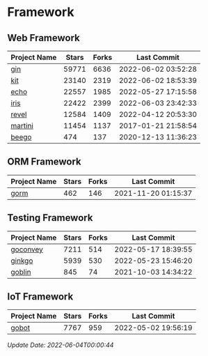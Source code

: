 # Framework

## Web Framework
| Project Name | Stars | Forks | Last Commit |
| ------------ | ----- | ----- | ----------- |
| [gin](https://github.com/gin-gonic/gin) | 59771 | 6636 | 2022-06-02 03:52:28 |
| [kit](https://github.com/go-kit/kit) | 23140 | 2319 | 2022-06-02 18:53:39 |
| [echo](https://github.com/labstack/echo) | 22557 | 1985 | 2022-05-27 17:15:58 |
| [iris](https://github.com/kataras/iris) | 22422 | 2399 | 2022-06-03 23:42:33 |
| [revel](https://github.com/revel/revel) | 12584 | 1409 | 2022-04-12 20:53:30 |
| [martini](https://github.com/go-martini/martini) | 11454 | 1137 | 2017-01-21 21:58:54 |
| [beego](https://github.com/astaxie/beego) | 474 | 137 | 2020-12-13 11:36:23 |

## ORM Framework
| Project Name | Stars | Forks | Last Commit |
| ------------ | ----- | ----- | ----------- |
| [gorm](https://github.com/jinzhu/gorm) | 462 | 146 | 2021-11-20 01:15:37 |

## Testing Framework
| Project Name | Stars | Forks | Last Commit |
| ------------ | ----- | ----- | ----------- |
| [goconvey](https://github.com/smartystreets/goconvey) | 7211 | 514 | 2022-05-17 18:39:55 |
| [ginkgo](https://github.com/onsi/ginkgo) | 5939 | 530 | 2022-05-23 15:46:20 |
| [goblin](https://github.com/franela/goblin) | 845 | 74 | 2021-10-03 14:34:22 |

## IoT Framework
| Project Name | Stars | Forks | Last Commit |
| ------------ | ----- | ----- | ----------- |
| [gobot](https://github.com/hybridgroup/gobot) | 7767 | 959 | 2022-05-02 19:56:19 |

*Update Date: 2022-06-04T00:00:44*